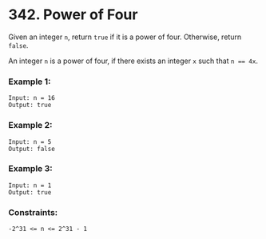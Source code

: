 # 342. Power of Four

Given an integer `n`, return `true` if it is a power of four. Otherwise, return `false`.

An integer `n` is a power of four, if there exists an integer `x` such that `n == 4x`.

 

### Example 1:
```
Input: n = 16
Output: true
```
### Example 2:
```
Input: n = 5
Output: false
```
### Example 3:
```
Input: n = 1
Output: true
```
 

### Constraints:
```
-2^31 <= n <= 2^31 - 1
```
 
